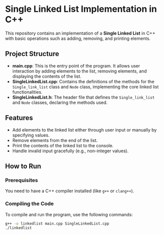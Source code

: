 # Single Linked List Implementation in C++

This repository contains an implementation of a **Single Linked List** in C++ with basic operations such as adding, removing, and printing elements.

## Project Structure

- **main.cpp**: This is the entry point of the program. It allows user interaction by adding elements to the list, removing elements, and displaying the contents of the list.
- **SingleLinkedList.cpp**: Contains the definitions of the methods for the `Single_link_list` class and `Node` class, implementing the core linked list functionalities.
- **SingleLinkedList.h**: The header file that defines the `Single_link_list` and `Node` classes, declaring the methods used.

## Features

- Add elements to the linked list either through user input or manually by specifying values.
- Remove elements from the end of the list.
- Print the contents of the linked list to the console.
- Handle invalid input gracefully (e.g., non-integer values).

## How to Run

### Prerequisites
You need to have a C++ compiler installed (like `g++` or `clang++`).

### Compiling the Code
To compile and run the program, use the following commands:

```bash
g++ -o linkedlist main.cpp SingleLinkedList.cpp
./linkedlist